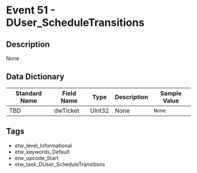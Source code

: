 # Event 51 - DUser_ScheduleTransitions

## Description
None

## Data Dictionary
|Standard Name|Field Name|Type|Description|Sample Value|
|---|---|---|---|---|
|TBD|dwTicket|UInt32|None|`None`|

## Tags
* etw_level_Informational
* etw_keywords_Default
* etw_opcode_Start
* etw_task_DUser_ScheduleTransitions